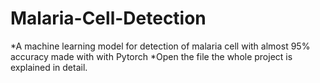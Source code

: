 # Malaria-Cell-Detection
*A machine learning model for detection of malaria cell with almost 95% accuracy made with with Pytorch
*Open the file the whole project is explained in detail.
